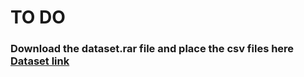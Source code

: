 # TO DO

### Download the dataset.rar file and place the csv files here [Dataset link](https://github.com/rodrigosantis1/backorder_prediction/blob/master/dataset.rar)